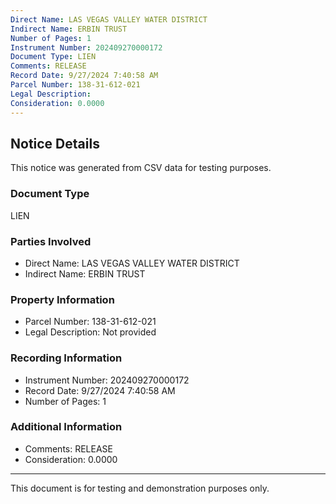 ```yaml
---
Direct Name: LAS VEGAS VALLEY WATER DISTRICT
Indirect Name: ERBIN TRUST
Number of Pages: 1
Instrument Number: 202409270000172
Document Type: LIEN
Comments: RELEASE
Record Date: 9/27/2024 7:40:58 AM
Parcel Number: 138-31-612-021
Legal Description: 
Consideration: 0.0000
---
```


## Notice Details

This notice was generated from CSV data for testing purposes.

### Document Type
LIEN

### Parties Involved
- Direct Name: LAS VEGAS VALLEY WATER DISTRICT
- Indirect Name: ERBIN TRUST

### Property Information
- Parcel Number: 138-31-612-021
- Legal Description: Not provided

### Recording Information
- Instrument Number: 202409270000172
- Record Date: 9/27/2024 7:40:58 AM
- Number of Pages: 1

### Additional Information
- Comments: RELEASE
- Consideration: 0.0000

---

This document is for testing and demonstration purposes only.
